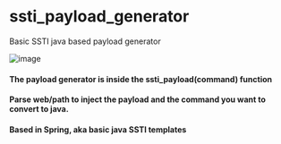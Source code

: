 # ssti_payload_generator
Basic SSTI java based payload generator

![image](https://user-images.githubusercontent.com/15212130/186422425-fda6d84e-f56b-437f-89ef-4f4351d77716.png)


#### The payload generator is inside the ssti_payload(command) function

#### Parse web/path to inject the payload and the command you want to convert to java.

#### Based in Spring, aka basic java SSTI templates
